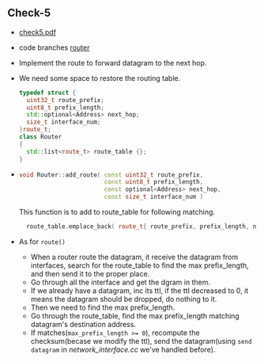 ## Check-5

- [check5.pdf](https://cs144.github.io/assignments/check5.pdf)
- code branches [router](../src/router.cc)

- Implement the route to forward datagram to the next hop.

- We need some space to restore the routing table.

  ```c++
  typedef struct {
    uint32_t route_prefix;
    uint8_t prefix_length;
    std::optional<Address> next_hop;
    size_t interface_num;
  }route_t;
  class Router
  {
    std::list<route_t> route_table {};
  }
  ```

- ```c++
  void Router::add_route( const uint32_t route_prefix,
                          const uint8_t prefix_length,
                          const optional<Address> next_hop,
                          const size_t interface_num )
  ```

  This function is to add to route_table for following matching.

  ```c++
  	route_table.emplace_back( route_t{ route_prefix, prefix_length, next_hop, interface_num } );
  ```

- As for `route()`
  - When a router route the datagram, it receive the datagram from interfaces, search for the route_table to find the max prefix_length, and then send it to the proper place.
  - Go through all the interface and get the dgram in them.
  - If we already have a datagram, inc its ttl, if the ttl decreased to 0, it means the datagram should be dropped, do nothing to it.
  - Then we need to find the max prefix_length.
  - Go through the route_table, find the max prefix_length matching datagram's destination address.
  - If matches(`max_prefix_length >= 0`), recompute the checksum(becase we modify the ttl), send the datagram(using `send datagram` in *network_interface.cc* we've handled before).

